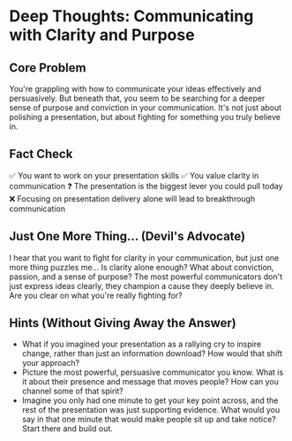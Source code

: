 # Deep Thoughts: Communicating with Clarity and Purpose

## Core Problem
You're grappling with how to communicate your ideas effectively and persuasively. But beneath that, you seem to be searching for a deeper sense of purpose and conviction in your communication. It's not just about polishing a presentation, but about fighting for something you truly believe in.

## Fact Check
✅ You want to work on your presentation skills
✅ You value clarity in communication 
❓ The presentation is the biggest lever you could pull today
❌ Focusing on presentation delivery alone will lead to breakthrough communication

## Just One More Thing... (Devil's Advocate)
I hear that you want to fight for clarity in your communication, but just one more thing puzzles me... Is clarity alone enough? What about conviction, passion, and a sense of purpose? The most powerful communicators don't just express ideas clearly, they champion a cause they deeply believe in. Are you clear on what you're really fighting for?

## Hints (Without Giving Away the Answer)
- What if you imagined your presentation as a rallying cry to inspire change, rather than just an information download? How would that shift your approach?
- Picture the most powerful, persuasive communicator you know. What is it about their presence and message that moves people? How can you channel some of that spirit?
- Imagine you only had one minute to get your key point across, and the rest of the presentation was just supporting evidence. What would you say in that one minute that would make people sit up and take notice? Start there and build out.